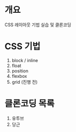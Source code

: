 # 개요

CSS 레이아웃 기법 실습 및 클론코딩

# CSS 기법
1. block / inline
2. float
3. position
4. flexbox
5. grid (진행 전)

# 클론코딩 목록
1. 유투브
2. 당근